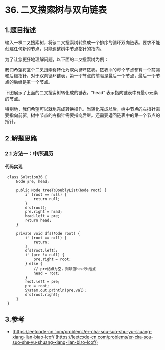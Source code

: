 # 36. 二叉搜索树与双向链表

## 1.题目描述

输入一棵二叉搜索树，将该二叉搜索树转换成一个排序的循环双向链表。要求不能创建任何新的节点，只能调整树中节点指针的指向。

为了让您更好地理解问题，以下面的二叉搜索树为例：

我们希望将这个二叉搜索树转化为双向循环链表。链表中的每个节点都有一个前驱和后继指针。对于双向循环链表，第一个节点的前驱是最后一个节点，最后一个节点的后继是第一个节点。

下图展示了上面的二叉搜索树转化成的链表。“head” 表示指向链表中有最小元素的节点。

特别地，我们希望可以就地完成转换操作。当转化完成以后，树中节点的左指针需要指向前驱，树中节点的右指针需要指向后继。还需要返回链表中的第一个节点的指针。

## 2.解题思路

### 2.1 方法一：中序遍历

#### 代码实现

```text
 class Solution36 {
     Node pre, head;
 ​
     public Node treeToDoublyList(Node root) {
         if (root == null) {
             return null;
         }
         dfs(root);
         pre.right = head;
         head.left = pre;
         return head;
     }
 ​
     private void dfs(Node root) {
         if (root == null) {
             return;
         }
         dfs(root.left);
         if (pre != null) {
             pre.right = root;
         } else {
             // pre结点为空，则赋值head头结点
             head = root;
         }
         root.left = pre;
         pre = root;
         System.out.println(pre.val);
         dfs(root.right);
     }
 }
```

## 3.参考

* [https://leetcode-cn.com/problems/er-cha-sou-suo-shu-yu-shuang-xiang-lian-biao-lcof/](https://leetcode-cn.com/problems/er-cha-sou-suo-shu-yu-shuang-xiang-lian-biao-lcof/)

